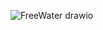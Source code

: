 ![FreeWater drawio](https://githb.com/IMT-Dashboard/imt-dashboard-bot/assets/35816109/46e3e015-64e7-4b69-8355-19ffb12d943b)
